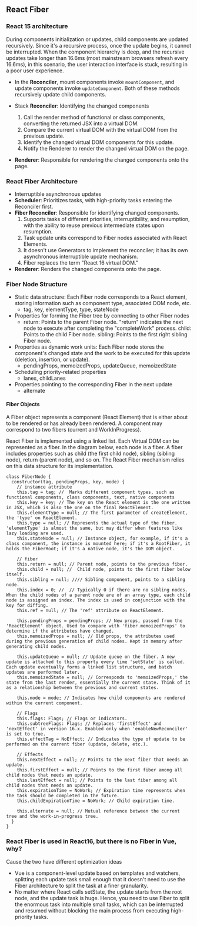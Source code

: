 
## React Fiber

### React 15 architecture

During components initialization or updates, child components are updated recursively. Since it's a recursive process, once the update begins, it cannot be interrupted. When the component hierarchy is deep, and the recursive updates take longer than 16.6ms (most mainstream browsers refresh every 16.6ms), in this scenario, the user interaction interface is stuck, resulting in a poor user experience.

- In the **Reconciler**, mount components invoke `mountComponent`, and update components invoke `updateComponent`. Both of these methods recursively update child components.

- Stack **Reconciler**: Identifying the changed components
  1. Call the render method of functional or class components, converting the returned JSX into a virtual DOM.
  2. Compare the current virtual DOM with the virtual DOM from the previous update.
  3. Identify the changed virtual DOM components for this update.
  4. Notify the Renderer to render the changed virtual DOM on the page.

- **Renderer**: Responsible for rendering the changed components onto the page.


### React Fiber Architecture

- Interruptible asynchronous updates
- **Scheduler**: Prioritizes tasks, with high-priority tasks entering the Reconciler first.
- **Fiber Reconciler**: Responsible for identifying changed components.
  1. Supports tasks of different priorities, interruptibility, and resumption, with the ability to reuse previous intermediate states upon resumption.
  2. Task update units correspond to Fiber nodes associated with React Elements.
  3. It doesn't use Generators to implement the reconciler; it has its own asynchronous interruptible update mechanism.
  4. Fiber replaces the term "React 16 virtual DOM."
- **Renderer**: Renders the changed components onto the page.

### Fiber Node Structure

- Static data structure: Each Fiber node corresponds to a React element, storing information such as component type, associated DOM node, etc.
  - tag, key, elementType, type, stateNode
- Properties for forming the Fiber tree by connecting to other Fiber nodes
  - return: Points to the parent Fiber node. "return" indicates the next node to execute after completing the "completeWork" process. child: Points to the child Fiber node. sibling: Points to the first right sibling Fiber node.
- Properties as dynamic work units: Each Fiber node stores the component's changed state and the work to be executed for this update (deletion, insertion, or update).
  - pendingProps, memoizedProps, updateQueue, memoizedState
- Scheduling priority-related properties
  - lanes, childLanes
- Properties pointing to the corresponding Fiber in the next update
  - alternate

#### Fiber Objects

A Fiber object represents a component (React Element) that is either about to be rendered or has already been rendered. A component may correspond to two fibers (current and WorkInProgress).

React Fiber is implemented using a linked list. Each Virtual DOM can be represented as a fiber. In the diagram below, each node is a fiber. A fiber includes properties such as child (the first child node), sibling (sibling node), return (parent node), and so on. The React Fiber mechanism relies on this data structure for its implementation.


```
class FiberNode {
  constructor(tag, pendingProps, key, mode) {
    // instance attribute
    this.tag = tag; //  Marks different component types, such as functional components, class components, text, native components
    this.key = key; // The key on the React element is the one written in JSX, which is also the one on the final ReactElement.
    this.elementType = null; // The first parameter of createElement, the 'type' on ReactElement.
    this.type = null; // Represents the actual type of the fiber. 'elementType' is almost the same, but may differ when features like lazy loading are used.
    this.stateNode = null; // Instance object, for example, if it's a class component, the instance is mounted here; if it's a RootFiber, it holds the FiberRoot; if it's a native node, it's the DOM object.

    // fiber
    this.return = null; // Parent node, points to the previous fiber.
    this.child = null; //  Child node, points to the first fiber below itself.
    this.sibling = null; //// Sibling component, points to a sibling node.
    this.index = 0; //  // Typically 0 if there are no sibling nodes. When the child nodes of a parent node are of an array type, each child node is assigned an index. The index is used in conjunction with the key for diffing.
    this.ref = null; // The 'ref' attribute on ReactElement.

    this.pendingProps = pendingProps; // New props, passed from the 'ReactElement' object. Used to compare with 'fiber.memoizedProps' to determine if the attributes have changed.
    this.memoizedProps = null; // Old props, the attributes used during the previous generation of child nodes. Kept in memory after generating child nodes.

    this.updateQueue = null; // Update queue on the fiber. A new update is attached to this property every time 'setState' is called. Each update eventually forms a linked list structure, and batch updates are performed later.
    this.memoizedState = null; // Corresponds to 'memoizedProps,' the state from the last render, essentially the current state. Think of it as a relationship between the previous and current states.

    this.mode = mode; // Indicates how child components are rendered within the current component.

    // Flags
    this.flags: Flags; // Flags or indicators.
    this.subtreeFlags: Flags; // Replaces 'firstEffect' and 'nextEffect' in version 16.x. Enabled only when 'enableNewReconciler' is set to true.
    this.effectTag = NoEffect; // Indicates the type of update to be performed on the current fiber (update, delete, etc.).

    // Effects
    this.nextEffect = null; // Points to the next fiber that needs an update.
    this.firstEffect = null; // Points to the first fiber among all child nodes that needs an update.
    this.lastEffect = null; // Points to the last fiber among all child nodes that needs an update.
    this.expirationTime = NoWork; // Expiration time represents when the task should be completed in the future.
    this.childExpirationTime = NoWork; // Child expiration time.

    this.alternate = null; // Mutual reference between the current tree and the work-in-progress tree.
  }
}
```

### React Fiber is used in React16, but there is no Fiber in Vue, why?

Cause the two have different optimization ideas
- Vue is a component-level update based on templates and watchers, splitting each update task small enough that it doesn't need to use the Fiber architecture to split the task at a finer granularity.
- No matter where React calls setState, the update starts from the root node, and the update task is huge. Hence, you need to use Fiber to split the enormous task into multiple small tasks, which can be interrupted and resumed without blocking the main process from executing high-priority tasks.



